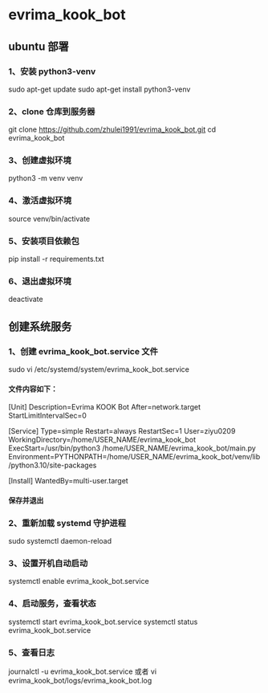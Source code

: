 # evrima_kook_bot

## ubuntu 部署

### 1、安装 python3-venv
sudo apt-get update
sudo apt-get install python3-venv

### 2、clone 仓库到服务器
git clone https://github.com/zhulei1991/evrima_kook_bot.git
cd evrima_kook_bot

### 3、创建虚拟环境
python3 -m venv venv

### 4、激活虚拟环境
source venv/bin/activate

### 5、安装项目依赖包
pip install -r requirements.txt

### 6、退出虚拟环境
deactivate

## 创建系统服务

### 1、创建 evrima_kook_bot.service 文件
sudo vi /etc/systemd/system/evrima_kook_bot.service

#### 文件内容如下：

[Unit]
Description=Evrima KOOK Bot
After=network.target
StartLimitIntervalSec=0

[Service]
Type=simple
Restart=always
RestartSec=1
User=ziyu0209
WorkingDirectory=/home/USER_NAME/evrima_kook_bot
ExecStart=/usr/bin/python3 /home/USER_NAME/evrima_kook_bot/main.py
Environment=PYTHONPATH=/home/USER_NAME/evrima_kook_bot/venv/lib/python3.10/site-packages

[Install]
WantedBy=multi-user.target

#### 保存并退出

### 2、重新加载 systemd 守护进程
sudo systemctl daemon-reload

### 3、设置开机自动启动
systemctl enable evrima_kook_bot.service

### 4、启动服务，查看状态
systemctl start evrima_kook_bot.service
systemctl status evrima_kook_bot.service

### 5、查看日志
journalctl -u evrima_kook_bot.service
或者
vi evrima_kook_bot/logs/evrima_kook_bot.log
